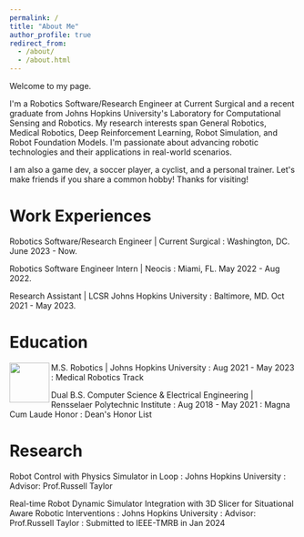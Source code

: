 ```yaml
---
permalink: /
title: "About Me"
author_profile: true
redirect_from: 
  - /about/
  - /about.html
---
```



Welcome to my page. 

I'm a Robotics Software/Research Engineer at Current Surgical and a recent graduate from Johns Hopkins University's Laboratory for Computational Sensing and Robotics. My research interests span General Robotics, Medical Robotics, Deep Reinforcement Learning, Robot Simulation, and Robot Foundation Models. I'm passionate about advancing robotic technologies and their applications in real-world scenarios. 

I am also a game dev, a soccer player, a cyclist, and a personal trainer. Let's make friends if you share a common hobby! Thanks for visiting!

Work Experiences
======

Robotics Software/Research Engineer | Current Surgical
:  Washington, DC.  June 2023 - Now.

Robotics Software Engineer Intern | Neocis
:  Miami, FL. May 2022 - Aug 2022.

Research Assistant | LCSR Johns Hopkins University 
:  Baltimore, MD. Oct 2021 - May 2023.


Education
======

<img align="left" width="70" height="70" src="https://brand.jhu.edu/assets/uploads/sites/5/2014/06/university.shield.small_.blue_.png">
M.S. Robotics | Johns Hopkins University
:  Aug 2021 - May 2023
:  Medical Robotics Track

Dual B.S. Computer Science & Electrical Engineering | Rensselaer Polytechnic Institute
:  Aug 2018 - May 2021
:  Magna Cum Laude Honor
:  Dean's Honor List


Research
======

Robot Control with Physics Simulator in Loop
:  Johns Hopkins University
:  Advisor: Prof.Russell Taylor

Real-time Robot Dynamic Simulator Integration with 3D Slicer for Situational Aware Robotic Interventions
:  Johns Hopkins University
:  Advisor: Prof.Russell Taylor
:  Submitted to IEEE-TMRB in Jan 2024








